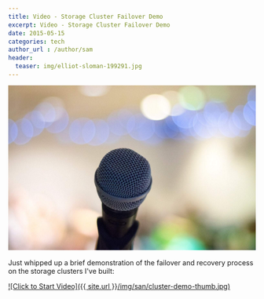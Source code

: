 ```yaml
---
title: Video - Storage Cluster Failover Demo
excerpt: Video - Storage Cluster Failover Demo
date: 2015-05-15
categories: tech
author_url : /author/sam
header:
  teaser: img/elliot-sloman-199291.jpg
---
```


![](/img/elliot-sloman-199291.jpg)

Just whipped up a brief demonstration of the failover and recovery process on the storage clusters I've built:

[![Click to Start Video]({{ site.url }}/img/san/cluster-demo-thumb.jpg)](https://youtu.be/_fRMtXWM3FU)
